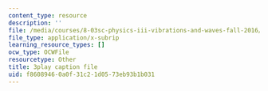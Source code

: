 ```yaml
---
content_type: resource
description: ''
file: /media/courses/8-03sc-physics-iii-vibrations-and-waves-fall-2016/f86089460a0f31c21d0573eb93b1b031_8kcvyoHsXrw.srt
file_type: application/x-subrip
learning_resource_types: []
ocw_type: OCWFile
resourcetype: Other
title: 3play caption file
uid: f8608946-0a0f-31c2-1d05-73eb93b1b031
---
```

